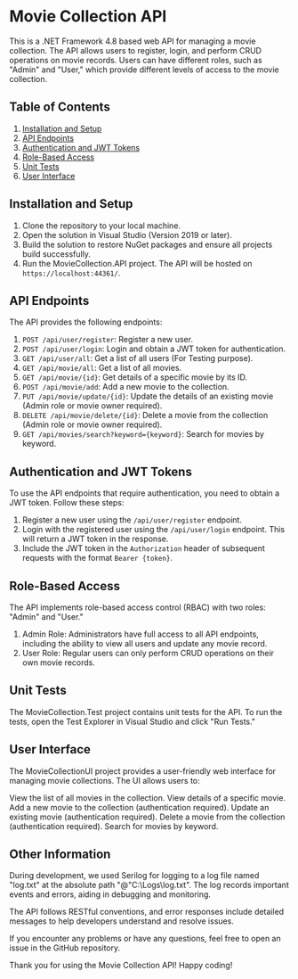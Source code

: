 # Movie Collection API

This is a .NET Framework 4.8 based web API for managing a movie collection. The API allows users to register, login, and perform CRUD operations on movie records. Users can have different roles, such as "Admin" and "User," which provide different levels of access to the movie collection.

## Table of Contents

1. [Installation and Setup](#installation-and-setup)
2. [API Endpoints](#api-endpoints)
3. [Authentication and JWT Tokens](#authentication-and-jwt-tokens)
4. [Role-Based Access](#role-based-access)
5. [Unit Tests](#unit-tests)
6. [User Interface](#user-interface)

## Installation and Setup

1. Clone the repository to your local machine.
2. Open the solution in Visual Studio (Version 2019 or later).
3. Build the solution to restore NuGet packages and ensure all projects build successfully.
4. Run the MovieCollection.API project. The API will be hosted on `https://localhost:44361/`.

## API Endpoints

The API provides the following endpoints:

1. `POST /api/user/register`: Register a new user.
2. `POST /api/user/login`: Login and obtain a JWT token for authentication.
3. `GET /api/user/all`: Get a list of all users (For Testing purpose).
4. `GET /api/movie/all`: Get a list of all movies.
5. `GET /api/movie/{id}`: Get details of a specific movie by its ID.
6. `POST /api/movie/add`: Add a new movie to the collection.
7. `PUT /api/movie/update/{id}`: Update the details of an existing movie (Admin role or movie owner required).
8. `DELETE /api/movie/delete/{id}`: Delete a movie from the collection (Admin role or movie owner required).
9. `GET /api/movies/search?keyword={keyword}`: Search for movies by keyword.

## Authentication and JWT Tokens

To use the API endpoints that require authentication, you need to obtain a JWT token. Follow these steps:

1. Register a new user using the `/api/user/register` endpoint.
2. Login with the registered user using the `/api/user/login` endpoint. This will return a JWT token in the response.
3. Include the JWT token in the `Authorization` header of subsequent requests with the format `Bearer {token}`.

## Role-Based Access

The API implements role-based access control (RBAC) with two roles: "Admin" and "User."

1. Admin Role: Administrators have full access to all API endpoints, including the ability to view all users and update any movie record.
2. User Role: Regular users can only perform CRUD operations on their own movie records.

## Unit Tests

The MovieCollection.Test project contains unit tests for the API. To run the tests, open the Test Explorer in Visual Studio and click "Run Tests."

## User Interface

The MovieCollectionUI project provides a user-friendly web interface for managing movie collections. The UI allows users to:

View the list of all movies in the collection.
View details of a specific movie.
Add a new movie to the collection (authentication required).
Update an existing movie (authentication required).
Delete a movie from the collection (authentication required).
Search for movies by keyword.

## Other Information

During development, we used Serilog for logging to a log file named "log.txt" at the absolute path "@"C:\Logs\log.txt". The log records important events and errors, aiding in debugging and monitoring.

The API follows RESTful conventions, and error responses include detailed messages to help developers understand and resolve issues.

If you encounter any problems or have any questions, feel free to open an issue in the GitHub repository.

Thank you for using the Movie Collection API! Happy coding!
